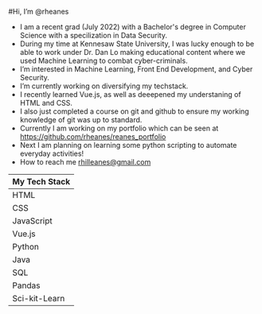 #Hi, I’m @rheanes
-  I am a recent grad (July 2022) with a Bachelor's degree in Computer Science with a specilization in Data Security.
  -  During my time at Kennesaw State University, I was lucky enough to be able to work under Dr. Dan Lo making educational content where we used Machine Learning to combat cyber-criminals.
-  I’m interested in Machine Learning, Front End Development, and Cyber Security.
-  I’m currently working on diversifying my techstack.
  -  I recently learned Vue.js, as well as deeepened my understaning of HTML and CSS.
  -  I also just completed a course on git and github to ensure my working knowledge of git was up to standard.
-  Currently I am working on my portfolio which can be seen at <https://github.com/rheanes/reanes_portfolio>
-  Next I am planning on learning some python scripting to automate everyday activities!
-  How to reach me rhilleanes@gmail.com

My Tech Stack|
-------------|
HTML|
CSS|
JavaScript|
Vue.js|
Python|
Java|
SQL|
Pandas|
Sci-kit-Learn|





<!---
rheanes/rheanes is a ✨ special ✨ repository because its `README.md` (this file) appears on your GitHub profile.
You can click the Preview link to take a look at your changes.
--->
